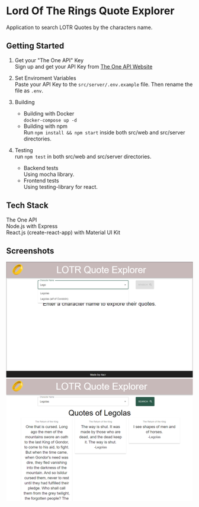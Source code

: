 # Lord Of The Rings Quote Explorer
Application to search LOTR Quotes by the characters name.

## Getting Started

1. Get your "The One API" Key <br/>
    Sign up and get your API Key from [The One API Website](https://the-one-api.dev/sign-up)
2. Set Enviroment Variables <br/>
    Paste your API Key to the `src/server/.env.example` file. Then rename the file as `.env`.

3. Building
    - Building with Docker <br/>
        `docker-compose up -d`
    - Building with npm <br/>
        Run `npm install && npm start` inside both src/web and src/server directories.
        <br />

4. Testing<br/>
    run `npm test` in both src/web and src/server directories.
    - Backend tests<br/>
        Using mocha library.
    - Frontend tests<br/>
        Using testing-library for react.
        
## Tech Stack
The One API <br />
Node.js with Express <br />
React.js (create-react-app) with Material UI Kit <br />

## Screenshots

![Typing State](./assets/typing.png)
![Results](./assets/results.png)